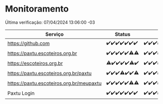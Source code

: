 # Monitoramento

Última verificação: 07/04/2024 13:06:00 -03

|Serviço|Status|Últimas 24h|
|---|---|---|
|https://github.com|<span title="2024-03-31: OK=24">✔️</span><span title="2024-04-01: OK=24">✔️</span><span title="2024-04-02: OK=24">✔️</span><span title="2024-04-03: OK=24">✔️</span><span title="2024-04-04: OK=24">✔️</span><span title="2024-04-05: OK=24">✔️</span><span title="2024-04-06: OK=16">✔️</span>|<span title="06/04/2024 13:06:00 -03 : 200">✔️</span><span title="06/04/2024 14:06:00 -03 : 200">✔️</span><span title="06/04/2024 15:07:00 -03 : 200">✔️</span><span title="06/04/2024 16:03:00 -03 : 200">✔️</span><span title="06/04/2024 17:06:00 -03 : 200">✔️</span><span title="06/04/2024 18:03:00 -03 : 200">✔️</span><span title="06/04/2024 19:03:00 -03 : 200">✔️</span><span title="06/04/2024 20:04:00 -03 : 200">✔️</span><span title="06/04/2024 21:34:00 -03 : 200">✔️</span><span title="06/04/2024 22:44:00 -03 : 200">✔️</span><span title="06/04/2024 23:17:00 -03 : 200">✔️</span><span title="07/04/2024 00:07:00 -03 : 200">✔️</span><span title="07/04/2024 01:09:00 -03 : 200">✔️</span><span title="07/04/2024 02:07:00 -03 : 200">✔️</span><span title="07/04/2024 03:07:00 -03 : 200">✔️</span><span title="07/04/2024 04:04:00 -03 : 200">✔️</span><span title="07/04/2024 05:09:00 -03 : 200">✔️</span><span title="07/04/2024 06:06:00 -03 : 200">✔️</span><span title="07/04/2024 07:05:00 -03 : 200">✔️</span><span title="07/04/2024 08:04:00 -03 : 200">✔️</span><span title="07/04/2024 09:10:00 -03 : 200">✔️</span><span title="07/04/2024 10:06:00 -03 : 200">✔️</span><span title="07/04/2024 11:03:00 -03 : 200">✔️</span><span title="07/04/2024 12:05:00 -03 : 200">✔️</span><span title="07/04/2024 13:06:00 -03 : 200">✔️</span>|
|https://paxtu.escoteiros.org.br|<span title="2024-03-31: OK=24">✔️</span><span title="2024-04-01: OK=24">✔️</span><span title="2024-04-02: OK=24">✔️</span><span title="2024-04-03: OK=24">✔️</span><span title="2024-04-04: OK=24">✔️</span><span title="2024-04-05: OK=23, Falhas=1">⚠️</span><span title="2024-04-06: OK=15, Falhas=1">⚠️</span>|<span title="06/04/2024 13:06:00 -03 : 200">✔️</span><span title="06/04/2024 14:06:00 -03 : 200">✔️</span><span title="06/04/2024 15:07:00 -03 : 200">✔️</span><span title="06/04/2024 16:03:00 -03 : 200">✔️</span><span title="06/04/2024 17:06:00 -03 : 200">✔️</span><span title="06/04/2024 18:03:00 -03 : 200">✔️</span><span title="06/04/2024 19:03:00 -03 : 200">✔️</span><span title="06/04/2024 20:04:00 -03 : 200">✔️</span><span title="06/04/2024 21:34:00 -03 : 200">✔️</span><span title="06/04/2024 22:44:00 -03 : 200">✔️</span><span title="06/04/2024 23:17:00 -03 : 200">✔️</span><span title="07/04/2024 00:07:00 -03 : 200">✔️</span><span title="07/04/2024 01:09:00 -03 : 200">✔️</span><span title="07/04/2024 02:07:00 -03 : 200">✔️</span><span title="07/04/2024 03:07:00 -03 : 200">✔️</span><span title="07/04/2024 04:04:00 -03 : 200">✔️</span><span title="07/04/2024 05:09:00 -03 : 200">✔️</span><span title="07/04/2024 06:06:00 -03 : 200">✔️</span><span title="07/04/2024 07:05:00 -03 : 200">✔️</span><span title="07/04/2024 08:04:00 -03 : 200">✔️</span><span title="07/04/2024 09:10:00 -03 : 200">✔️</span><span title="07/04/2024 10:06:00 -03 : 200">✔️</span><span title="07/04/2024 11:03:00 -03 : 200">✔️</span><span title="07/04/2024 12:05:00 -03 : 200">✔️</span><span title="07/04/2024 13:06:00 -03 : 200">✔️</span>|
|https://escoteiros.org.br|<span title="2024-03-31: OK=23, Falhas=1">⚠️</span><span title="2024-04-01: OK=24">✔️</span><span title="2024-04-02: OK=24">✔️</span><span title="2024-04-03: OK=24">✔️</span><span title="2024-04-04: OK=24">✔️</span><span title="2024-04-05: OK=21, Falhas=3">⚠️</span><span title="2024-04-06: OK=16">✔️</span>|<span title="06/04/2024 13:06:00 -03 : 200">✔️</span><span title="06/04/2024 14:06:00 -03 : 200">✔️</span><span title="06/04/2024 15:07:00 -03 : 200">✔️</span><span title="06/04/2024 16:03:00 -03 : 200">✔️</span><span title="06/04/2024 17:06:00 -03 : 200">✔️</span><span title="06/04/2024 18:03:00 -03 : 200">✔️</span><span title="06/04/2024 19:03:00 -03 : 200">✔️</span><span title="06/04/2024 20:04:00 -03 : 200">✔️</span><span title="06/04/2024 21:34:00 -03 : 200">✔️</span><span title="06/04/2024 22:44:00 -03 : 200">✔️</span><span title="06/04/2024 23:17:00 -03 : 200">✔️</span><span title="07/04/2024 00:07:00 -03 : 200">✔️</span><span title="07/04/2024 01:09:00 -03 : 200">✔️</span><span title="07/04/2024 02:07:00 -03 : 200">✔️</span><span title="07/04/2024 03:07:00 -03 : 200">✔️</span><span title="07/04/2024 04:04:00 -03 : 200">✔️</span><span title="07/04/2024 05:09:00 -03 : 200">✔️</span><span title="07/04/2024 06:06:00 -03 : 200">✔️</span><span title="07/04/2024 07:05:00 -03 : 200">✔️</span><span title="07/04/2024 08:04:00 -03 : 200">✔️</span><span title="07/04/2024 09:10:00 -03 : 200">✔️</span><span title="07/04/2024 10:06:00 -03 : 200">✔️</span><span title="07/04/2024 11:03:00 -03 : 200">✔️</span><span title="07/04/2024 12:05:00 -03 : 200">✔️</span><span title="07/04/2024 13:06:00 -03 : 200">✔️</span>|
|https://paxtu.escoteiros.org.br/paxtu|<span title="2024-03-31: OK=24">✔️</span><span title="2024-04-01: OK=24">✔️</span><span title="2024-04-02: OK=24">✔️</span><span title="2024-04-03: OK=23, Falhas=1">⚠️</span><span title="2024-04-04: OK=24">✔️</span><span title="2024-04-05: OK=24">✔️</span><span title="2024-04-06: OK=15, Falhas=1">⚠️</span>|<span title="06/04/2024 13:06:00 -03 : 200">✔️</span><span title="06/04/2024 14:06:00 -03 : 200">✔️</span><span title="06/04/2024 15:07:00 -03 : 200">✔️</span><span title="06/04/2024 16:03:00 -03 : 200">✔️</span><span title="06/04/2024 17:06:00 -03 : 200">✔️</span><span title="06/04/2024 18:03:00 -03 : 200">✔️</span><span title="06/04/2024 19:03:00 -03 : 200">✔️</span><span title="06/04/2024 20:04:00 -03 : 200">✔️</span><span title="06/04/2024 21:34:00 -03 : 200">✔️</span><span title="06/04/2024 22:44:00 -03 : 200">✔️</span><span title="06/04/2024 23:17:00 -03 : 200">✔️</span><span title="07/04/2024 00:07:00 -03 : 0">❌</span><span title="07/04/2024 01:09:00 -03 : 200">✔️</span><span title="07/04/2024 02:07:00 -03 : 200">✔️</span><span title="07/04/2024 03:07:00 -03 : 200">✔️</span><span title="07/04/2024 04:04:00 -03 : 200">✔️</span><span title="07/04/2024 05:09:00 -03 : 200">✔️</span><span title="07/04/2024 06:06:00 -03 : 200">✔️</span><span title="07/04/2024 07:05:00 -03 : 200">✔️</span><span title="07/04/2024 08:04:00 -03 : 200">✔️</span><span title="07/04/2024 09:10:00 -03 : 200">✔️</span><span title="07/04/2024 10:06:00 -03 : 200">✔️</span><span title="07/04/2024 11:03:00 -03 : 200">✔️</span><span title="07/04/2024 12:05:00 -03 : 200">✔️</span><span title="07/04/2024 13:06:00 -03 : 200">✔️</span>|
|https://paxtu.escoteiros.org.br/meupaxtu|<span title="2024-03-31: OK=24">✔️</span><span title="2024-04-01: OK=24">✔️</span><span title="2024-04-02: OK=24">✔️</span><span title="2024-04-03: OK=24">✔️</span><span title="2024-04-04: OK=24">✔️</span><span title="2024-04-05: OK=23, Falhas=1">⚠️</span><span title="2024-04-06: OK=15, Falhas=1">⚠️</span>|<span title="06/04/2024 13:06:00 -03 : 200">✔️</span><span title="06/04/2024 14:06:00 -03 : 200">✔️</span><span title="06/04/2024 15:07:00 -03 : 200">✔️</span><span title="06/04/2024 16:03:00 -03 : 200">✔️</span><span title="06/04/2024 17:06:00 -03 : 200">✔️</span><span title="06/04/2024 18:03:00 -03 : 200">✔️</span><span title="06/04/2024 19:03:00 -03 : 200">✔️</span><span title="06/04/2024 20:04:00 -03 : 200">✔️</span><span title="06/04/2024 21:34:00 -03 : 200">✔️</span><span title="06/04/2024 22:44:00 -03 : 200">✔️</span><span title="06/04/2024 23:17:00 -03 : 200">✔️</span><span title="07/04/2024 00:08:00 -03 : 0">❌</span><span title="07/04/2024 01:09:00 -03 : 200">✔️</span><span title="07/04/2024 02:07:00 -03 : 200">✔️</span><span title="07/04/2024 03:07:00 -03 : 200">✔️</span><span title="07/04/2024 04:04:00 -03 : 200">✔️</span><span title="07/04/2024 05:09:00 -03 : 200">✔️</span><span title="07/04/2024 06:06:00 -03 : 200">✔️</span><span title="07/04/2024 07:05:00 -03 : 200">✔️</span><span title="07/04/2024 08:04:00 -03 : 200">✔️</span><span title="07/04/2024 09:10:00 -03 : 200">✔️</span><span title="07/04/2024 10:06:00 -03 : 200">✔️</span><span title="07/04/2024 11:03:00 -03 : 200">✔️</span><span title="07/04/2024 12:05:00 -03 : 200">✔️</span><span title="07/04/2024 13:06:00 -03 : 200">✔️</span>|
|Paxtu Login|<span title="2024-03-31: OK=24">✔️</span><span title="2024-04-01: OK=24">✔️</span><span title="2024-04-02: OK=24">✔️</span><span title="2024-04-03: OK=24">✔️</span><span title="2024-04-04: OK=24">✔️</span><span title="2024-04-05: OK=24">✔️</span><span title="2024-04-06: OK=16">✔️</span>|<span title="06/04/2024 13:06:00 -03 : 200">✔️</span><span title="06/04/2024 14:06:00 -03 : 200">✔️</span><span title="06/04/2024 15:07:00 -03 : 200">✔️</span><span title="06/04/2024 16:03:00 -03 : 200">✔️</span><span title="06/04/2024 17:06:00 -03 : 200">✔️</span><span title="06/04/2024 18:03:00 -03 : 200">✔️</span><span title="06/04/2024 19:03:00 -03 : 200">✔️</span><span title="06/04/2024 20:04:00 -03 : 200">✔️</span><span title="06/04/2024 21:34:00 -03 : 200">✔️</span><span title="06/04/2024 22:44:00 -03 : 200">✔️</span><span title="06/04/2024 23:17:00 -03 : 200">✔️</span><span title="07/04/2024 00:08:00 -03 : 504">❌</span><span title="07/04/2024 01:09:00 -03 : 200">✔️</span><span title="07/04/2024 02:07:00 -03 : 200">✔️</span><span title="07/04/2024 03:07:00 -03 : 200">✔️</span><span title="07/04/2024 04:04:00 -03 : 200">✔️</span><span title="07/04/2024 05:09:00 -03 : 200">✔️</span><span title="07/04/2024 06:06:00 -03 : 200">✔️</span><span title="07/04/2024 07:05:00 -03 : 200">✔️</span><span title="07/04/2024 08:04:00 -03 : 200">✔️</span><span title="07/04/2024 09:10:00 -03 : 200">✔️</span><span title="07/04/2024 10:06:00 -03 : 200">✔️</span><span title="07/04/2024 11:03:00 -03 : 200">✔️</span><span title="07/04/2024 12:05:00 -03 : 200">✔️</span><span title="07/04/2024 13:06:00 -03 : 200">✔️</span>|
